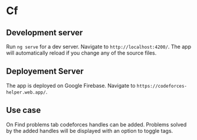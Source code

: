 # Cf

## Development server

Run `ng serve` for a dev server. Navigate to `http://localhost:4200/`. The app will automatically reload if you change any of the source files.

## Deployement Server

The app is deployed on Google Firebase. Navigate to `https://codeforces-helper.web.app/`.

## Use case

On Find problems tab codeforces handles can be added. Problems solved by the added handles will be displayed with an option to toggle tags.
